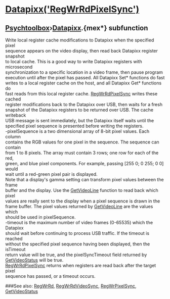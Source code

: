 # [Datapixx('RegWrRdPixelSync')](Datapixx-RegWrRdPixelSync) 
## [Psychtoolbox](Pyschtoolbox)&#8250;[Datapixx](Datapixx).{mex*} subfunction


Write local register cache modifications to Datapixx when the specified pixel  
sequence appears on the video display, then read back Datapixx register snapshot  
to local cache. This is a good way to write Datapixx registers with microsecond  
synchronization to a specific location in a video frame, then pause program  
execution until after the pixel has passed. All Datapixx Set\* functions do fast  
writes to a local register cache on the host, and all Datapixx Get\* functions do  
fast reads from this local register cache. [RegWrRdPixelSync](RegWrRdPixelSync) writes these cached  
register modifications back to the Datapixx over USB, then waits for a fresh  
snapshot of the Datapixx registers to be returned over USB. The cache writeback  
USB message is sent immediately, but the Datapixx itself waits until the  
specified pixel sequence is presented before writing the registers.  
-pixelSequence is a two dimensional array of 8-bit pixel values. Each column  
contains the RGB values for one pixel in the sequence. The sequence can contain  
from 1 to 8 pixels. The array must contain 3 rows; one row for each of the red,  
green, and blue pixel components. For example, passing [255 0; 0 255; 0 0] would  
wait until a red-green pixel pair is displayed.  
Note that a display's gamma setting can transform pixel values between the frame  
buffer and the display. Use the [GetVideoLine](GetVideoLine) function to read back which pixel  
values are really sent to the display when a pixel sequence is drawn in the  
frame buffer. The pixel values returned by [GetVideoLine](GetVideoLine) are the values which  
should be used in pixelSequence.  
-timeout is the maximum number of video frames (0-65535) which the Datapixx  
should wait before continuing to process USB traffic. If the timeout is reached  
without the specified pixel sequence having been displayed, then the isTimeout  
return value will be true, and the pixelSyncTimeout field returned by  
[GetVideoStatus](GetVideoStatus) will be true.  
[RegWrRdPixelSync](RegWrRdPixelSync) returns when registers are read back after the target pixel  
sequence has passed, or a timeout occurs.  
  


###See also:
[RegWrRd](Datapixx-RegWrRd), [RegWrRdVideoSync](Datapixx-RegWrRdVideoSync), [RegWrPixelSync](Datapixx-RegWrPixelSync), [GetVideoStatus](Datapixx-GetVideoStatus)
